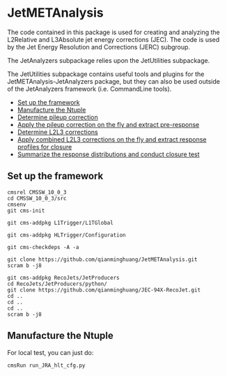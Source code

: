 JetMETAnalysis
==============

The code contained in this package is used for creating and analyzing the L2Relative and L3Absolute jet energy corrections (JEC). The code is used by the Jet Energy Resolution and Corrections (JERC) subgroup.

The JetAnalyzers subpackage relies upon the JetUtilities subpackage.

The JetUtilities subpackage contains useful tools and plugins for the JetMETAnalysis-JetAnalyzers package, but they can also be used outside of the JetAnalyzers framework (i.e. CommandLine tools).

<!-- MarkdownTOC depth=0 -->
- [Set up the framework](#set-up)
- [Manufacture the Ntuple](#ntuple)
- [Determine pileup correction](#pileup-correction)
- [Apply the pileup correction on the fly and extract pre-response](#pre-response)
- [Determine L2L3 corrections](#l2l3)
- [Apply combined L2L3 corrections on the fly and extract response profiles for closure](#l1l2l3)
- [Summarize the response distributions and conduct closure test](#closure)

<!-- /MarkdownTOC -->


<a name="setup"></a>
## Set up the framework
```
cmsrel CMSSW_10_0_3
cd CMSSW_10_0_3/src
cmsenv
git cms-init

git cms-addpkg L1Trigger/L1TGlobal

git cms-addpkg HLTrigger/Configuration

git cms-checkdeps -A -a

git clone https://github.com/qianminghuang/JetMETAnalysis.git
scram b -j8

git cms-addpkg RecoJets/JetProducers
cd RecoJets/JetProducers/python/
git clone https://github.com/qianminghuang/JEC-94X-RecoJet.git
cd ..
cd ..
cd ..
scram b -j8
```

<a name="ntuple"></a>
## Manufacture the Ntuple

 For local test, you can just do:
```
cmsRun run_JRA_hlt_cfg.py
